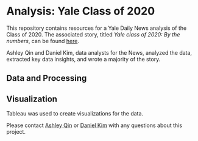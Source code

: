 # Analysis: Yale Class of 2020

This repository contains resources for a Yale Daily News analysis of the Class of 2020. The associated story, titled *Yale class of 2020: By the numbers*, can be found [here](https://yaledailynews.com/commencement2020/2020/05/15/yale-class-of-2020-by-the-numbers/).

Ashley Qin and Daniel Kim, data analysts for the News, analyzed the data, extracted key data insights, and wrote a majority of the story.

## Data and Processing


## Visualization
Tableau was used to create visualizations for the data.

Please contact [Ashley Qin](ashley.qin@yale.edu) or [Daniel Kim](d.j.kim@yale.edu) with any questions about this project.
